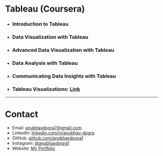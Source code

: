 # Tableau (Coursera)

- ### Introduction to Tableau
- ### Data Visualization with Tableau
- ### Advanced Data Visualization with Tableau
- ### Data Analysis with Tableau
- ### Communicating Data Insights with Tableau
- ### Tableau Visualizations: [Link](https://public.tableau.com/app/profile/anubhavdogra/vizzes)
---
# Contact
- Email: [anubhavdogra7@gmail.com](mailto:anubhavdogra7@gmail.com)
- LinkedIn: [linkedin.com/in/anubhav-dogra](https://www.linkedin.com/in/anubhav-dogra/)
- GitHub: [github.com/anubhavdogra1](https://github.com/anubhavdogra1)
- Instagram: [@anubhavdogra1](https://www.instagram.com/anubhavdogra1/)
- Website: [My Portfolio](https://www.notion.so/Anubhav-Dogra-211d6dc537bf8027bfe3ebdf322032ec)
